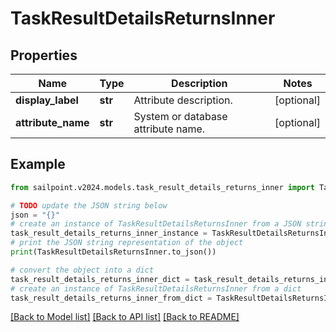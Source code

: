 # TaskResultDetailsReturnsInner


## Properties

Name | Type | Description | Notes
------------ | ------------- | ------------- | -------------
**display_label** | **str** | Attribute description. | [optional] 
**attribute_name** | **str** | System or database attribute name. | [optional] 

## Example

```python
from sailpoint.v2024.models.task_result_details_returns_inner import TaskResultDetailsReturnsInner

# TODO update the JSON string below
json = "{}"
# create an instance of TaskResultDetailsReturnsInner from a JSON string
task_result_details_returns_inner_instance = TaskResultDetailsReturnsInner.from_json(json)
# print the JSON string representation of the object
print(TaskResultDetailsReturnsInner.to_json())

# convert the object into a dict
task_result_details_returns_inner_dict = task_result_details_returns_inner_instance.to_dict()
# create an instance of TaskResultDetailsReturnsInner from a dict
task_result_details_returns_inner_from_dict = TaskResultDetailsReturnsInner.from_dict(task_result_details_returns_inner_dict)
```
[[Back to Model list]](../README.md#documentation-for-models) [[Back to API list]](../README.md#documentation-for-api-endpoints) [[Back to README]](../README.md)


